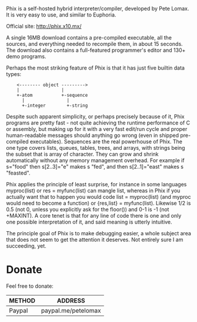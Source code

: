 Phix is a self-hosted hybrid interpreter/compiler, developed by Pete Lomax. It is very easy to use, and similar to Euphoria.

Official site: http://phix.x10.mx/

A single 16MB download contains a pre-compiled executable, all the sources, and everything needed to recompile them, in about 15 seconds. 
The download also contains a full-featured programmer's editor and 130+ demo programs.

Perhaps the most striking feature of Phix is that it has just five builtin data types:

        <-------- object --------->
        |                |
        +-atom           +-sequence
          |                |
          +-integer        +-string

Despite such apparent simplicity, or perhaps precisely because of it, Phix programs are pretty fast - not quite achieving 
the runtime performance of C or assembly, but making up for it with a very fast edit/run cycle and proper human-readable 
messages should anything go wrong (even in shipped pre-compiled executables). Sequences are the real powerhouse of Phix. 
The one type covers lists, queues, tables, trees, and arrays, with strings being the subset that is array of character. 
They can grow and shrink automatically without any memory management overhead. 
For example if s="food" then s[2..3]="e" makes s "fed", and then s[2..1]="east" makes s "feasted".

Phix applies the principle of least surprise, for instance in some languages myproc(list) or res = myfunc(list) can mangle list, 
whereas in Phix if you actually want that to happen you would code list = myproc(list) (and myproc would need to become a function) 
or {res,list} = myfunc(list). 
Likewise 1/2 is 0.5 (not 0, unless you explicitly ask for the floor()) and 0-1 is -1 (not +MAXINT). 
A core tenet is that for any line of code there is one and only one possible interpretation of it, and said meaning is utterly intuitive.

The principle goal of Phix is to make debugging easier, a whole subject area that does not seem to get the attention it deserves. 
Not entirely sure I am succeeding, yet.

# Donate
Feel free to donate:

| METHOD        | ADDRESS                                       |
|--------       |--------------------------------------------   |
| Paypal        | paypal.me/petelomax                           |

